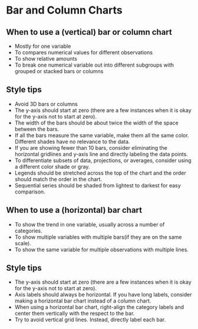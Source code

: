 # Bar and Column Charts
## When to use a (vertical) bar or column chart

 * Mostly for one variable
 * To compares numerical values for different observations
 * To show relative amounts
 * To break one numerical variable out into different subgroups with grouped or stacked bars or columns

## Style tips

 * Avoid 3D bars or columns
 * The y-axis should start at zero (there are a few instances when it is okay for the y-axis not to start at zero).
 * The width of the bars should be about twice the width of the space between the bars.
 * If all the bars measure the same variable, make them all the same color. Different shades have no relevance to the data.
 * If you are showing fewer than 10 bars, consider eliminating the horizontal gridlines and y-axis line and directly labeling the data points.
 * To differentiate subsets of data, projections, or averages, consider using a different color shade or gray.
 * Legends should be stretched across the top of the chart and the order should match the order in the chart.
 * Sequential series should be shaded from lightest to darkest for easy comparison.


## When to use a (horizontal) bar chart

 * To show the trend in one variable, usually across a number of categories.
 * To show multiple variables with multiple bars(if they are on the same scale).
 * To show the same variable for multiple observations with multiple lines.

## Style tips

 * The y-axis should start at zero (there are a few instances when it is okay for the y-axis not to start at zero).
 * Axis labels should always be horizontal. If you have long labels, consider making a horizontal bar chart instead of a column chart.
 * When using a horizontal bar chart, right-align the category labels and center them vertically with the respect to the bar.
 * Try to avoid vertical grid lines. Instead, directly label each bar.
